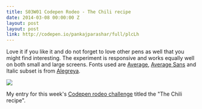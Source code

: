 ```yaml
---
title: S03W01 Codepen Rodeo - The Chili recipe
date: 2014-03-08 00:00:00 Z
layout: post
layout: post
link: http://codepen.io/pankajparashar/full/plcLh
---
```


Love it if you like it and do not forget to love other pens as well that you might find interesting. The experiment is responsive and works equally well on both small and large screens. Fonts used are [Average](http://www.google.com/fonts/specimen/Average), [Average Sans](http://www.google.com/fonts/specimen/Average+Sans) and Italic subset is from [Alegreya](http://www.google.com/fonts/specimen/Alegreya).

![](https://res.cloudinary.com/dw9fem4ki/image/upload/v1394273533/codepen-rodeo-s03w01_bogrzy.png)

My entry for this week's [Codepen rodeo challenge](http://blog.codepen.io/rodeo/season-three/) titled the "The Chili recipe".
